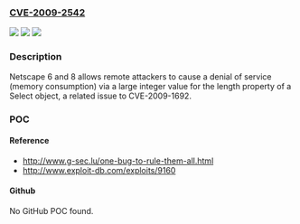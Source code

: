 ### [CVE-2009-2542](https://cve.mitre.org/cgi-bin/cvename.cgi?name=CVE-2009-2542)
![](https://img.shields.io/static/v1?label=Product&message=n%2Fa&color=blue)
![](https://img.shields.io/static/v1?label=Version&message=n%2Fa&color=blue)
![](https://img.shields.io/static/v1?label=Vulnerability&message=n%2Fa&color=brighgreen)

### Description

Netscape 6 and 8 allows remote attackers to cause a denial of service (memory consumption) via a large integer value for the length property of a Select object, a related issue to CVE-2009-1692.

### POC

#### Reference
- http://www.g-sec.lu/one-bug-to-rule-them-all.html
- http://www.exploit-db.com/exploits/9160

#### Github
No GitHub POC found.

